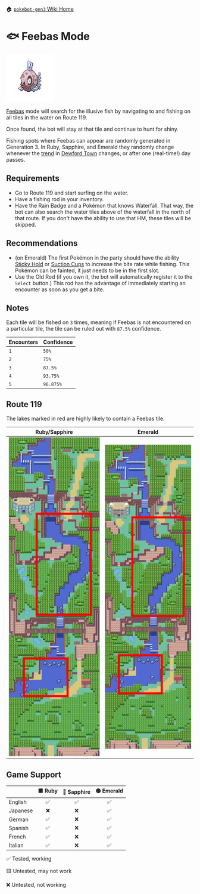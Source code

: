 🏠 [`pokebot-gen3` Wiki Home](../Readme.md)

# 🐟 Feebas Mode

![](../../modules/web/static/sprites/pokemon/shiny/Feebas.png)

[Feebas](https://bulbapedia.bulbagarden.net/wiki/Feebas_(Pok%C3%A9mon)) mode will search for the illusive fish by
navigating to and fishing on all tiles in the water on Route 119.

Once found, the bot will stay at that tile and continue to hunt for shiny.

Fishing spots where Feebas can appear are randomly generated in Generation 3.
In Ruby, Sapphire, and Emerald they randomly change whenever the [trend](https://bulbapedia.bulbagarden.net/wiki/Trend)
in [Dewford Town](https://bulbapedia.bulbagarden.net/wiki/Dewford_Town) changes, or after one (real-time!) day passes.

## Requirements

- Go to Route 119 and start surfing on the water.
- Have a fishing rod in your inventory.
- Have the Rain Badge and a Pokémon that knows Waterfall. That way, the bot can also search
  the water tiles above of the waterfall in the north of that route. If you don't have the
  ability to use that HM, these tiles will be skipped.

## Recommendations

- (on Emerald) The first Pokémon in the party should have the ability [Sticky Hold](https://bulbapedia.bulbagarden.net/wiki/Sticky_Hold_(Ability)) or
  [Suction Cups](https://bulbapedia.bulbagarden.net/wiki/Suction_Cups_(Ability)) to increase the bite rate while fishing. This Pokémon can be fainted,
  it just needs to be in the first slot.
- Use the Old Rod (if you own it, the bot will automatically register it to the `Select`
  button.) This rod has the advantage of immediately starting an encounter as soon as you
  get a bite.

## Notes

Each tile will be fished on `3` times, meaning if Feebas is not encountered on a particular
tile, the tile can be ruled out with `87.5%` confidence.

| Encounters | Confidence |
|------------|------------|
| `1`        | `50%`      |
| `2`        | `75%`      |
| `3`        | `87.5%`    |
| `4`        | `93.75%`   |
| `5`        | `96.875%`  |

## Route 119

The lakes marked in red are highly likely to contain a Feebas tile.

| Ruby/Sapphire                          | Emerald                               |
|----------------------------------------|---------------------------------------|
| ![](../images/feebas_route_119_rs.png) | ![](../images/feebas_route_119_e.png) |

## Game Support

|          | 🟥 Ruby | 🔷 Sapphire | 🟢 Emerald |
|:---------|:-------:|:-----------:|:----------:|
| English  |    ✅    |      ✅      |     ✅      |
| Japanese |    ❌    |      ❌      |     ✅      |
| German   |    ✅    |      ❌      |     ✅      |
| Spanish  |    ✅    |      ❌      |     ✅      |
| French   |    ✅    |      ❌      |     ✅      |
| Italian  |    ✅    |      ❌      |     ✅      |

✅ Tested, working

🟨 Untested, may not work

❌ Untested, not working
